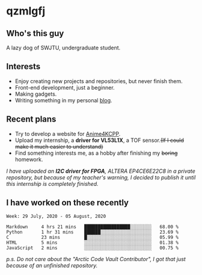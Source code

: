 # qzmlgfj

## Who's this guy

A lazy dog of SWJTU, undergraduate student.

## Interests

* Enjoy creating new projects and repositories, but never finish them.
* Front-end development, just a beginner.
* Making gadgets.
* Writing something in my personal [blog](https://qzmlgfj.ml/blog).

## Recent plans

* Try to develop a website for [Anime4KCPP](https://github.com/TianZerL/Anime4KCPP).
* Upload my internship, a **driver for VL53L1X**, a TOF sensor.~~(If I could make it much easier to understand)~~
* Find something interests me, as a hobby after finishing my ~~boring~~ homework.

*I have uploaded an **I2C driver for FPGA**, ALTERA EP4CE6E22C8 in a private repository, but because of my teacher's warning, I decided to publish it until this internship is completely finished.*

## I have worked on these recently

<!--START_SECTION:waka-->
```text
Week: 29 July, 2020 - 05 August, 2020

Markdown     4 hrs 21 mins   █████████████████░░░░░░░░   68.00 % 
Python       1 hr 31 mins    ██████░░░░░░░░░░░░░░░░░░░   23.69 % 
C            23 mins         █░░░░░░░░░░░░░░░░░░░░░░░░   05.99 % 
HTML         5 mins          ░░░░░░░░░░░░░░░░░░░░░░░░░   01.38 % 
JavaScript   2 mins          ░░░░░░░░░░░░░░░░░░░░░░░░░   00.75 %
```
<!--END_SECTION:waka-->

*p.s.  Do not care about the "Arctic Code Vault Contributor", I got that just because of an unfinished repository.*

<!--
**qzmlgfj/qzmlgfj** is a ✨ _special_ ✨ repository because its `README.md` (this file) appears on your GitHub profile.

Here are some ideas to get you started:

- 🔭 I’m currently working on ...
- 🌱 I’m currently learning ...
- 👯 I’m looking to collaborate on ...
- 🤔 I’m looking for help with ...
- 💬 Ask me about ...
- 📫 How to reach me: ...
- 😄 Pronouns: ...
- ⚡ Fun fact: ...
-->

